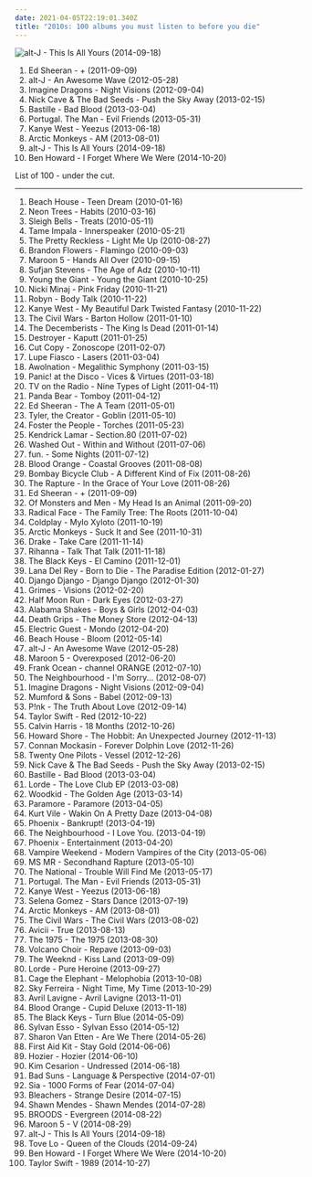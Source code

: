 ```yaml
---
date: 2021-04-05T22:19:01.340Z
title: "2010s: 100 albums you must listen to before you die"
---
```

![alt-J - This Is All Yours (2014-09-18)](http://coverartarchive.org/release/8f88b648-658c-4419-9d15-138c9d6d40c1/7480709015-500.jpg "alt-J - This Is All Yours (2014-09-18)")
<ol class="albums">
<li data-cover="http://coverartarchive.org/release/94ad3a58-a1cc-46a3-acf4-9cb6c1d6f032/16111056293-500.jpg" data-tags="pop, british, acoustic, ed sheeran" role="button">Ed Sheeran - + (2011-09-09)</li>
<li data-cover="http://coverartarchive.org/release/9421c67a-9e28-4e75-bc20-c1424c7510ea/17153963887-500.jpg" data-tags="indie" role="button">alt-J - An Awesome Wave (2012-05-28)</li>
<li data-cover="http://coverartarchive.org/release/e7bf831c-fff2-4758-a026-4432fd957bd3/6796107819-500.jpg" data-tags="indie rock, alternative, alternative rock" role="button">Imagine Dragons - Night Visions (2012-09-04)</li>
<li data-cover="http://coverartarchive.org/release/32d91075-4857-4d10-9c39-f8531caeaa2b/2962749999-500.jpg" data-tags="2010s, art rock" role="button">Nick Cave & The Bad Seeds - Push the Sky Away (2013-02-15)</li>
<li data-cover="http://coverartarchive.org/release/99d80ba7-516e-4058-8c01-ab04e4ccca4b/11232970334-500.jpg" data-tags="british, rock, indietronica" role="button">Bastille - Bad Blood (2013-03-04)</li>
<li data-cover="http://coverartarchive.org/release/caae6490-8ba4-4b39-8ad9-8913cfd662ba/4281390549-500.jpg" data-tags="experimental, indie rock, 2010s, incredible, the good shit" role="button">Portugal. The Man - Evil Friends (2013-05-31)</li>
<li data-cover="http://coverartarchive.org/release/e1cd2cd9-3cd6-40bf-9802-9aa2d231fc2d/4371133470-500.jpg" data-tags="hip-hop, rap" role="button">Kanye West - Yeezus (2013-06-18)</li>
<li data-cover="http://coverartarchive.org/release/bf584cf2-dc33-433e-b8b2-b85578822726/7915352231-500.jpg" data-tags="indie rock" role="button">Arctic Monkeys - AM (2013-08-01)</li>
<li data-cover="http://coverartarchive.org/release/8f88b648-658c-4419-9d15-138c9d6d40c1/7480709015-500.jpg" data-tags="electronic, indie, 2010s" role="button">alt-J - This Is All Yours (2014-09-18)</li>
<li data-cover="http://coverartarchive.org/release/56093d48-8af0-4b4a-8ebe-1d907b1e5c6c/8161333412-500.jpg" data-tags="indie, alternative rock, folk, soft rock, folk rock, indie folk, 2010s, reviewed, immortal albums" role="button">Ben Howard - I Forget Where We Were (2014-10-20)</li>
</ol>
List of 100 - under the cut.
<!-- more -->

_________________

<ol class="albums">
<li data-cover="http://coverartarchive.org/release/44f67ad5-cdff-3036-80e9-bee67402ded0/8824312033-500.jpg" data-tags="dream pop" role="button">
Beach House - Teen Dream (2010-01-16)
</li>
<li data-cover="http://coverartarchive.org/release/19efd349-98a3-4cc1-a4f9-20fd96422204/28146630690-500.jpg" data-tags="alternative, animal" role="button">
Neon Trees - Habits (2010-03-16)
</li>
<li data-cover="https://img.discogs.com/IojcRR9nb1EVW2RKFKFG8JX0n8k=/fit-in/600x600/filters:strip_icc():format(jpeg):mode_rgb():quality(90)/discogs-images/R-2270609-1273633096.jpeg.jpg" data-tags="noise pop" role="button">
Sleigh Bells - Treats (2010-05-11)
</li>
<li data-cover="http://coverartarchive.org/release/0b18bdeb-8382-4b8f-94a3-b43e3e7ec6a4/5815015266-500.jpg" data-tags="psychedelic, psychedelic rock" role="button">
Tame Impala - Innerspeaker (2010-05-21)
</li>
<li data-cover="http://coverartarchive.org/release/6237fb41-19a4-4674-89e0-aad53ded455a/5976752246-500.jpg" data-tags="rock, alternative rock" role="button">
The Pretty Reckless - Light Me Up (2010-08-27)
</li>
<li data-cover="http://coverartarchive.org/release/a8dff6a9-9a3f-41aa-b2f4-7055eabd7079/4965615269-500.jpg" data-tags="indie, male vocalists" role="button">
Brandon Flowers - Flamingo (2010-09-03)
</li>
<li data-cover="https://img.discogs.com/4sJ6SVYCfJ7DnGKLNrUN3vvIINE=/fit-in/600x600/filters:strip_icc():format(jpeg):mode_rgb():quality(90)/discogs-images/R-2523213-1476638969-6988.jpeg.jpg" data-tags="pop, maroon 5" role="button">
Maroon 5 - Hands All Over (2010-09-15)
</li>
<li data-cover="http://coverartarchive.org/release/2c80ce6d-a9de-4dac-8d2c-69b1df44c9c0/18661854773-500.jpg" data-tags="indie, art pop, electronic" role="button">
Sufjan Stevens - The Age of Adz (2010-10-11)
</li>
<li data-cover="http://coverartarchive.org/release/358818df-ed4e-43b9-8f34-dcd513934d50/6626320723-500.jpg" data-tags="indie rock, alternative rock" role="button">
Young the Giant - Young the Giant (2010-10-25)
</li>
<li data-cover="http://coverartarchive.org/release/883c2b91-e65d-4520-b001-807d0fd23ee6/1940800991-500.jpg" data-tags="rap" role="button">
Nicki Minaj - Pink Friday (2010-11-21)
</li>
<li data-cover="https://img.discogs.com/cMSILn-O_QjEyYQ4HoieDtBeU3U=/fit-in/600x600/filters:strip_icc():format(jpeg):mode_rgb():quality(90)/discogs-images/R-2566810-1415847143-3769.jpeg.jpg" data-tags="electronic, pop, electropop, dance-pop" role="button">
Robyn - Body Talk (2010-11-22)
</li>
<li data-cover="http://coverartarchive.org/release/cd7d8c81-d519-4149-8cd0-ade722ad19b9/1469458634-500.jpg" data-tags="hip-hop" role="button">
Kanye West - My Beautiful Dark Twisted Fantasy (2010-11-22)
</li>
<li data-cover="https://img.discogs.com/GOSGxrfjGeJMyPNbB33K7qo7ZqQ=/fit-in/600x600/filters:strip_icc():format(jpeg):mode_rgb():quality(90)/discogs-images/R-2687953-1296597353.jpeg.jpg" data-tags="folk, singer-songwriter, indie folk" role="button">
The Civil Wars - Barton Hollow (2011-01-10)
</li>
<li data-cover="http://coverartarchive.org/release/386e22bc-d967-4224-98cc-13ec5315751b/4625733651-500.jpg" data-tags="indie, folk rock, indie folk" role="button">
The Decemberists - The King Is Dead (2011-01-14)
</li>
<li data-cover="http://coverartarchive.org/release/e3ec2e6e-352a-4492-9731-abd7df18904b/17968014950-500.jpg" data-tags="sophisti-pop" role="button">
Destroyer - Kaputt (2011-01-25)
</li>
<li data-cover="http://coverartarchive.org/release/78188810-df1a-4ac0-ac60-57e3bd84284b/18315026356-500.jpg" data-tags="electronic" role="button">
Cut Copy - Zonoscope (2011-02-07)
</li>
<li data-cover="http://coverartarchive.org/release/0387cd5d-b6db-4c47-b570-14ac185ba7e1/25103537590-500.jpg" data-tags="hip-hop, hip hop" role="button">
Lupe Fiasco - Lasers (2011-03-04)
</li>
<li data-cover="http://coverartarchive.org/release/005a30f8-13e9-4d90-a48f-2a6647fcdb0c/11356969125-500.jpg" data-tags="electronic, indie rock, electronic rock" role="button">
Awolnation - Megalithic Symphony (2011-03-15)
</li>
<li data-cover="http://coverartarchive.org/release/dafe15c2-5fb9-4a5f-9b12-df031d3b0e9b/2103470066-500.jpg" data-tags="alternative rock" role="button">
Panic! at the Disco - Vices & Virtues (2011-03-18)
</li>
<li data-cover="https://via.placeholder.com/450" data-tags="indie, indie rock, alternative" role="button">
TV on the Radio - Nine Types of Light (2011-04-11)
</li>
<li data-cover="http://coverartarchive.org/release/8d5b56e7-7412-4724-9407-039e64ecd014/13800964524-500.jpg" data-tags="indie, experimental, experimental rock, paw tracks" role="button">
Panda Bear - Tomboy (2011-04-12)
</li>
<li data-cover="http://coverartarchive.org/release/90dea077-2e3c-4ed7-a74f-8e9d0b81415e/7963770996-500.jpg" data-tags="the a team" role="button">
Ed Sheeran - The A Team (2011-05-01)
</li>
<li data-cover="http://coverartarchive.org/release/9295d3b8-4fee-40b3-8d3a-1f87de4b12bc/4765105879-500.jpg" data-tags="alternative hip-hop, rap" role="button">
Tyler, the Creator - Goblin (2011-05-10)
</li>
<li data-cover="http://coverartarchive.org/release/a67c9410-8035-4894-bcca-8848b2a1421e/24056349330-500.jpg" data-tags="indie pop" role="button">
Foster the People - Torches (2011-05-23)
</li>
<li data-cover="http://coverartarchive.org/release/d0b24c41-8562-47fb-bfe7-5f03397c41c7/24260710820-500.jpg" data-tags="hip-hop, hip hop, west coast rap, conscious hip hop" role="button">
Kendrick Lamar - Section.80 (2011-07-02)
</li>
<li data-cover="http://coverartarchive.org/release/9e944b69-8e75-47f7-8d85-1a2584bf3f7c/25694000082-500.jpg" data-tags="chillwave" role="button">
Washed Out - Within and Without (2011-07-06)
</li>
<li data-cover="http://coverartarchive.org/release/dc64e2f5-6ca2-429a-8956-c104cd62c925/8016441381-500.jpg" data-tags="indie pop" role="button">
fun. - Some Nights (2011-07-12)
</li>
<li data-cover="http://coverartarchive.org/release/9137d3e7-23fb-47ce-900b-004059170e9d/8760717671-500.jpg" data-tags="indie, 2010s, domino" role="button">
Blood Orange - Coastal Grooves (2011-08-08)
</li>
<li data-cover="https://via.placeholder.com/450" data-tags="indie, indie rock" role="button">
Bombay Bicycle Club - A Different Kind of Fix (2011-08-26)
</li>
<li data-cover="https://img.discogs.com/eIDxMJGvk7zOAU0aOmRbfHX0c0w=/fit-in/600x595/filters:strip_icc():format(jpeg):mode_rgb():quality(90)/discogs-images/R-3275403-1606596468-9054.jpeg.jpg" data-tags="electropop, indie rock, alternative dance, dfa" role="button">
The Rapture - In the Grace of Your Love (2011-08-26)
</li>
<li data-cover="http://coverartarchive.org/release/94ad3a58-a1cc-46a3-acf4-9cb6c1d6f032/16111056293-500.jpg" data-tags="pop, british, acoustic, ed sheeran" role="button">
Ed Sheeran - + (2011-09-09)
</li>
<li data-cover="https://img.discogs.com/JOkkZurGvAkeFp8PQEAgtqzrhjg=/fit-in/600x539/filters:strip_icc():format(jpeg):mode_rgb():quality(90)/discogs-images/R-10352709-1495840289-6397.jpeg.jpg" data-tags="indie pop, indie" role="button">
Of Monsters and Men - My Head Is an Animal (2011-09-20)
</li>
<li data-cover="http://coverartarchive.org/release/a8eee5b4-e902-46fa-986d-0df69d360a58/2479688238-500.jpg" data-tags="indie, rock, alternative, folk, singer/songwriter, 2010s, 2011 albums, nettwerk records, canela fina, part i" role="button">
Radical Face - The Family Tree: The Roots (2011-10-04)
</li>
<li data-cover="http://coverartarchive.org/release/0f26e8f3-b85c-457e-8893-5cd1edaa19a2/11469180351-500.jpg" data-tags="rock, alternative, britpop" role="button">
Coldplay - Mylo Xyloto (2011-10-19)
</li>
<li data-cover="https://img.discogs.com/SwwptWILNhuh0Zyv4jaNDCyq3Oc=/fit-in/600x468/filters:strip_icc():format(jpeg):mode_rgb():quality(90)/discogs-images/R-3178948-1319300120.jpeg.jpg" data-tags="indie rock, rock, indie" role="button">
Arctic Monkeys - Suck It and See (2011-10-31)
</li>
<li data-cover="http://coverartarchive.org/release/0b4ab5f2-73f0-405f-9add-2330c3a248c1/2054695522-500.jpg" data-tags="drake, hip hop" role="button">
Drake - Take Care (2011-11-14)
</li>
<li data-cover="http://coverartarchive.org/release/94caea91-4d1f-41f1-8b3c-ce9de80e0ffd/14542335290-500.jpg" data-tags="pop, rihanna, dance" role="button">
Rihanna - Talk That Talk (2011-11-18)
</li>
<li data-cover="http://coverartarchive.org/release/9c78e227-cedb-430f-b737-f1ea6bce6fa2/16131070980-500.jpg" data-tags="blues rock" role="button">
The Black Keys - El Camino (2011-12-01)
</li>
<li data-cover="http://coverartarchive.org/release/d2ee5e04-e4f2-4c1e-92f1-89723aa51370/28023085962-500.jpg" data-tags="baroque pop, trip hop, dream pop, trip-hop, indie pop, female vocalists" role="button">
Lana Del Rey - Born to Die - The Paradise Edition (2012-01-27)
</li>
<li data-cover="http://coverartarchive.org/release/ecfddb21-48c1-44b3-8918-365403b6459a/1802907186-500.jpg" data-tags="indie pop, indie rock, indietronica" role="button">
Django Django - Django Django (2012-01-30)
</li>
<li data-cover="http://coverartarchive.org/release/e2541a4f-c91e-412e-837b-ce63cc8ea960/5391811873-500.jpg" data-tags="dream pop" role="button">
Grimes - Visions (2012-02-20)
</li>
<li data-cover="http://coverartarchive.org/release/56bd2e38-1da5-4649-99eb-984bf1e0c2c3/5983216137-500.jpg" data-tags="indie folk, 10s, 2010s, want, knowing, comfortable" role="button">
Half Moon Run - Dark Eyes (2012-03-27)
</li>
<li data-cover="https://img.discogs.com/Sx2GoX-oNB9S0Hba5pduTHWZE7A=/fit-in/600x546/filters:strip_icc():format(jpeg):mode_rgb():quality(90)/discogs-images/R-3521164-1378815509-2198.jpeg.jpg" data-tags="blues, rock, soul, 10s" role="button">
Alabama Shakes - Boys & Girls (2012-04-03)
</li>
<li data-cover="http://coverartarchive.org/release/3686162c-6a36-47ce-b6fe-18a4bb41a0ca/2805738352-500.jpg" data-tags="experimental, experimental hip-hop, experimental hip hop" role="button">
Death Grips - The Money Store (2012-04-13)
</li>
<li data-cover="https://img.discogs.com/tzJlIpGVxhIcpGhV7ir0n0BXhh0=/fit-in/580x600/filters:strip_icc():format(jpeg):mode_rgb():quality(90)/discogs-images/R-3578248-1335993570.jpeg.jpg" data-tags="indie pop" role="button">
Electric Guest - Mondo (2012-04-20)
</li>
<li data-cover="http://coverartarchive.org/release/24c99b7d-b243-450d-8477-46dfd4a8bfa3/948171837-500.jpg" data-tags="dream pop" role="button">
Beach House - Bloom (2012-05-14)
</li>
<li data-cover="http://coverartarchive.org/release/9421c67a-9e28-4e75-bc20-c1424c7510ea/17153963887-500.jpg" data-tags="indie" role="button">
alt-J - An Awesome Wave (2012-05-28)
</li>
<li data-cover="http://coverartarchive.org/release/ff633079-f4de-4d2f-83ea-24e0d5d3f411/3212315956-500.jpg" data-tags="pop" role="button">
Maroon 5 - Overexposed (2012-06-20)
</li>
<li data-cover="https://img.discogs.com/BTjf4G0FRR-nttzUiJEeYa1ZkcA=/fit-in/600x600/filters:strip_icc():format(jpeg):mode_rgb():quality(90)/discogs-images/R-14470275-1575194734-3163.jpeg.jpg" data-tags="soul, rnb" role="button">
Frank Ocean - channel ORANGE (2012-07-10)
</li>
<li data-cover="http://coverartarchive.org/release/4d5c290d-5bef-475b-8b45-17f39ceb3159/5890565816-500.jpg" data-tags="indie pop" role="button">
The Neighbourhood - I'm Sorry... (2012-08-07)
</li>
<li data-cover="http://coverartarchive.org/release/e7bf831c-fff2-4758-a026-4432fd957bd3/6796107819-500.jpg" data-tags="indie rock, alternative, alternative rock" role="button">
Imagine Dragons - Night Visions (2012-09-04)
</li>
<li data-cover="http://coverartarchive.org/release/5e41ce0d-ce16-4a00-83bb-8e0e41d67cbb/2484391424-500.jpg" data-tags="folk, indie, british" role="button">
Mumford & Sons - Babel (2012-09-13)
</li>
<li data-cover="http://coverartarchive.org/release/743972ad-fd14-4588-9acc-d4660410c9b9/8033030587-500.jpg" data-tags="pop, pop rock" role="button">
P!nk - The Truth About Love (2012-09-14)
</li>
<li data-cover="http://coverartarchive.org/release/90d96ad7-ca44-41f2-bc47-cbc9c762be3b/2432027661-500.jpg" data-tags="pop, country" role="button">
Taylor Swift - Red (2012-10-22)
</li>
<li data-cover="http://coverartarchive.org/release/4e32dd65-ee0b-47d0-a217-93752224f93f/11608487637-500.jpg" data-tags="electronic, dance, house" role="button">
Calvin Harris - 18 Months (2012-10-26)
</li>
<li data-cover="http://coverartarchive.org/release/d46315d7-ad4e-48af-80e7-75b41c28053d/3227188018-500.jpg" data-tags="soundtrack, commercial, 10s, 2010s, lord of the rings, tolkien, stunning, soulless, uninspired, jrr tolkien, hobbit radio" role="button">
Howard Shore - The Hobbit: An Unexpected Journey (2012-11-13)
</li>
<li data-cover="http://coverartarchive.org/release/8415b011-1b7f-42c4-81c2-b919664c657b/4199503518-500.jpg" data-tags="new zealand, 2010s" role="button">
Connan Mockasin - Forever Dolphin Love (2012-11-26)
</li>
<li data-cover="http://coverartarchive.org/release/77f25b0b-bb51-44fb-b7b5-9c5c391769dd/7221126832-500.jpg" data-tags="alternative" role="button">
Twenty One Pilots - Vessel (2012-12-26)
</li>
<li data-cover="http://coverartarchive.org/release/32d91075-4857-4d10-9c39-f8531caeaa2b/2962749999-500.jpg" data-tags="2010s, art rock" role="button">
Nick Cave & The Bad Seeds - Push the Sky Away (2013-02-15)
</li>
<li data-cover="http://coverartarchive.org/release/99d80ba7-516e-4058-8c01-ab04e4ccca4b/11232970334-500.jpg" data-tags="british, rock, indietronica" role="button">
Bastille - Bad Blood (2013-03-04)
</li>
<li data-cover="http://coverartarchive.org/release/ef42678e-1b9d-451b-9326-f9804534e1f2/6339581097-500.jpg" data-tags="pop" role="button">
Lorde - The Love Club EP (2013-03-08)
</li>
<li data-cover="http://coverartarchive.org/release/ddf07d7e-3261-481d-82b4-1bd7663ba979/2805075649-500.jpg" data-tags="indie, symphonic pop" role="button">
Woodkid - The Golden Age (2013-03-14)
</li>
<li data-cover="https://img.discogs.com/gqV7z6TvbtaV1-ZYmoScs8X-Qc8=/fit-in/225x225/filters:strip_icc():format(jpeg):mode_rgb():quality(90)/discogs-images/R-6018432-1408954698-5308.jpeg.jpg" data-tags="alternative, rock, pop punk, alternative rock" role="button">
Paramore - Paramore (2013-04-05)
</li>
<li data-cover="http://coverartarchive.org/release/b62e3ec7-d6bb-43c6-8eb8-30d958d109d0/3846880817-500.jpg" data-tags="indie rock, indie, lo-fi, vinyl, matador records" role="button">
Kurt Vile - Wakin On A Pretty Daze (2013-04-08)
</li>
<li data-cover="http://coverartarchive.org/release/973b2b04-71dd-4d49-a4bd-1675fd5f717e/5527585795-500.jpg" data-tags="alternative rock, french, indie rock" role="button">
Phoenix - Bankrupt! (2013-04-19)
</li>
<li data-cover="http://coverartarchive.org/release/74d2a13d-6b16-4e6d-9a3a-3c56b569741a/16339583300-500.jpg" data-tags="indie pop, alternative rock, indie rock" role="button">
The Neighbourhood - I Love You. (2013-04-19)
</li>
<li data-cover="https://img.discogs.com/C4RCw2bB5HycVvHLzBy7Z0okXaU=/fit-in/600x616/filters:strip_icc():format(jpeg):mode_rgb():quality(90)/discogs-images/R-15657568-1595368595-7214.jpeg.jpg" data-tags="2010s, glassnote records" role="button">
Phoenix - Entertainment (2013-04-20)
</li>
<li data-cover="http://coverartarchive.org/release/35a7ea89-605b-466e-a5c5-1726f56f980f/4265527988-500.jpg" data-tags="indie rock" role="button">
Vampire Weekend - Modern Vampires of the City (2013-05-06)
</li>
<li data-cover="https://img.discogs.com/0ql8b3dLFazffFJrBCRFnqpVm_s=/fit-in/600x595/filters:strip_icc():format(jpeg):mode_rgb():quality(90)/discogs-images/R-4566013-1368554865-9702.jpeg.jpg" data-tags="indie, alternative, indie pop, dream pop" role="button">
MS MR - Secondhand Rapture (2013-05-10)
</li>
<li data-cover="http://coverartarchive.org/release/d4e57d35-d8f8-4302-bca4-534b6227e284/14478188805-500.jpg" data-tags="indie rock" role="button">
The National - Trouble Will Find Me (2013-05-17)
</li>
<li data-cover="http://coverartarchive.org/release/caae6490-8ba4-4b39-8ad9-8913cfd662ba/4281390549-500.jpg" data-tags="experimental, indie rock, 2010s, incredible, the good shit" role="button">
Portugal. The Man - Evil Friends (2013-05-31)
</li>
<li data-cover="http://coverartarchive.org/release/e1cd2cd9-3cd6-40bf-9802-9aa2d231fc2d/4371133470-500.jpg" data-tags="hip-hop, rap" role="button">
Kanye West - Yeezus (2013-06-18)
</li>
<li data-cover="http://coverartarchive.org/release/c8fa92a0-936c-4500-9113-369437c3c8bc/7633530823-500.jpg" data-tags="pop, dance" role="button">
Selena Gomez - Stars Dance (2013-07-19)
</li>
<li data-cover="http://coverartarchive.org/release/bf584cf2-dc33-433e-b8b2-b85578822726/7915352231-500.jpg" data-tags="indie rock" role="button">
Arctic Monkeys - AM (2013-08-01)
</li>
<li data-cover="http://coverartarchive.org/release/75b78092-f898-47fa-a2f0-ccc061f277e8/4825372811-500.jpg" data-tags="folk, indie rock, usa, acoustic, americana, alt folk, indie folk, alt country, alternative country, 10s, 2010s, 2013 albums, monochrome album covers, american group, grammy winner 2014" role="button">
The Civil Wars - The Civil Wars (2013-08-02)
</li>
<li data-cover="http://coverartarchive.org/release/df93fa50-a9ab-4b1c-8a83-e842652ac39c/5165686561-500.jpg" data-tags="electronic" role="button">
Avicii - True (2013-08-13)
</li>
<li data-cover="http://coverartarchive.org/release/ac2b87af-2774-4575-a72a-db31c8865264/5068034405-500.jpg" data-tags="indie rock, indie pop" role="button">
The 1975 - The 1975 (2013-08-30)
</li>
<li data-cover="http://coverartarchive.org/release/a4514530-80ec-4765-a903-6dac355031e1/5208050605-500.jpg" data-tags="indie, folk, post-rock, indie folk, 10s, 2010s, jagjaguwar, 2013 albums" role="button">
Volcano Choir - Repave (2013-09-03)
</li>
<li data-cover="http://coverartarchive.org/release/f43909e0-943f-4afa-98d0-497ed2054e1b/5066822902-500.jpg" data-tags="r&b" role="button">
The Weeknd - Kiss Land (2013-09-09)
</li>
<li data-cover="http://coverartarchive.org/release/5f62ee6d-c5a7-4455-bfff-60e085d98f8a/10040947831-500.jpg" data-tags="indie pop" role="button">
Lorde - Pure Heroine (2013-09-27)
</li>
<li data-cover="http://coverartarchive.org/release/4a85fb7b-230a-4b90-a99f-2044c3858457/5070223502-500.jpg" data-tags="rock, alternative rock, indie rock" role="button">
Cage the Elephant - Melophobia (2013-10-08)
</li>
<li data-cover="http://coverartarchive.org/release/185d0b3a-3a56-4db8-8e80-2e47861d078b/12033804091-500.jpg" data-tags="indie pop, noise pop, indie rock, pop, rock, synthpop, alternative" role="button">
Sky Ferreira - Night Time, My Time (2013-10-29)
</li>
<li data-cover="http://coverartarchive.org/release/6585b0ce-3570-413f-be0f-385d2caae101/5250767763-500.jpg" data-tags="pop rock, rock" role="button">
Avril Lavigne - Avril Lavigne (2013-11-01)
</li>
<li data-cover="http://coverartarchive.org/release/b825c5c2-ebe3-4c84-91f8-c27e75dbc684/19238888629-500.jpg" data-tags="rnb, soul, 2010s" role="button">
Blood Orange - Cupid Deluxe (2013-11-18)
</li>
<li data-cover="http://coverartarchive.org/release/5bde1d21-eff2-4a6a-8e50-de9fd2051520/9200442958-500.jpg" data-tags="blues rock, rock, indie rock" role="button">
The Black Keys - Turn Blue (2014-05-09)
</li>
<li data-cover="http://coverartarchive.org/release/77fe735b-a0ce-4f69-8825-866795db205a/10503497516-500.jpg" data-tags="electronic, electropop, indie, alternative, experimental, indie pop, folktronica, 2010s" role="button">
Sylvan Esso - Sylvan Esso (2014-05-12)
</li>
<li data-cover="http://coverartarchive.org/release/294ce5a9-a36b-4e41-982e-56f2f94bb581/20346832405-500.jpg" data-tags="folk, indie folk" role="button">
Sharon Van Etten - Are We There (2014-05-26)
</li>
<li data-cover="http://coverartarchive.org/release/36b69931-add2-4409-8d7a-939f277223f2/7183720847-500.jpg" data-tags="folk" role="button">
First Aid Kit - Stay Gold (2014-06-06)
</li>
<li data-cover="http://coverartarchive.org/release/d893f786-6518-4dd5-beca-8e00589cd41d/11618361045-500.jpg" data-tags="soul, indie rock, blues" role="button">
Hozier - Hozier (2014-06-10)
</li>
<li data-cover="http://coverartarchive.org/release/ad9e3e14-153b-4645-bfa3-4663e8b104a9/9425688525-500.jpg" data-tags="pop, 10s, 2010s, da, undress, kim cesarion, undressed" role="button">
Kim Cesarion - Undressed (2014-06-18)
</li>
<li data-cover="http://coverartarchive.org/release/deeae5ff-3b9b-4563-a409-bf9a1f62817e/7351622182-500.jpg" data-tags="pop, rock, alternative rock, indie rock, 10s, 2010s" role="button">
Bad Suns - Language & Perspective (2014-07-01)
</li>
<li data-cover="http://coverartarchive.org/release/e6d7ebd8-9de1-4e94-b390-3975e603a66d/7724907354-500.jpg" data-tags="pop" role="button">
Sia - 1000 Forms of Fear (2014-07-04)
</li>
<li data-cover="http://coverartarchive.org/release/c2418376-2c16-416d-84a6-bd045f0464dd/7515767685-500.jpg" data-tags="indie pop, 2010s, rca records" role="button">
Bleachers - Strange Desire (2014-07-15)
</li>
<li data-cover="http://coverartarchive.org/release/c089a4bd-dfc4-4583-a381-2c4b4541808d/10650592968-500.jpg" data-tags="pop" role="button">
Shawn Mendes - Shawn Mendes (2014-07-28)
</li>
<li data-cover="http://coverartarchive.org/release/df3efb53-bbbd-4795-a484-2b4639965a27/26362266805-500.jpg" data-tags="indie pop" role="button">
BROODS - Evergreen (2014-08-22)
</li>
<li data-cover="http://coverartarchive.org/release/e8fe33d4-31a6-4394-941c-45fac8834322/8544237713-500.jpg" data-tags="pop, pop rock" role="button">
Maroon 5 - V (2014-08-29)
</li>
<li data-cover="http://coverartarchive.org/release/8f88b648-658c-4419-9d15-138c9d6d40c1/7480709015-500.jpg" data-tags="electronic, indie, 2010s" role="button">
alt-J - This Is All Yours (2014-09-18)
</li>
<li data-cover="http://coverartarchive.org/release/7ddd2b42-af35-4502-9ab7-0b579aaf4c28/15388316018-500.jpg" data-tags="pop" role="button">
Tove Lo - Queen of the Clouds (2014-09-24)
</li>
<li data-cover="http://coverartarchive.org/release/56093d48-8af0-4b4a-8ebe-1d907b1e5c6c/8161333412-500.jpg" data-tags="indie, alternative rock, folk, soft rock, folk rock, indie folk, 2010s, reviewed, immortal albums" role="button">
Ben Howard - I Forget Where We Were (2014-10-20)
</li>
<li data-cover="http://coverartarchive.org/release/b15d9a20-5fe8-4b35-ad58-bf686787d950/11412700531-500.jpg" data-tags="pop" role="button">
Taylor Swift - 1989 (2014-10-27)
</li>
</ol>